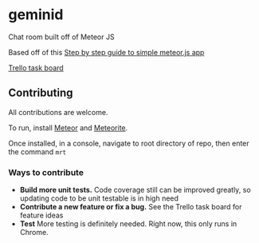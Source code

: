 geminid
========

Chat room built off of Meteor JS

Based off of this [Step by step guide to simple meteor.js app](https://github.com/krzysu/berlinjs-meteor)

[Trello task board](https://trello.com/board/chat-room/511f056b314cbe4205000d53)

## Contributing

All contributions are welcome. 

To run, install [Meteor](http://docs.meteor.com/#quickstart) and [Meteorite](https://github.com/oortcloud/meteorite#installing-meteorite).

Once installed, in a console, navigate to root directory of repo, then enter the command `mrt`

### Ways to contribute

 - **Build more unit tests.** Code coverage still can be improved greatly, so updating code to be unit testable is in high need
 - **Contribute a new feature or fix a bug.** See the Trello task board for feature ideas
 - **Test** More testing is definitely needed. Right now, this only runs in Chrome. 